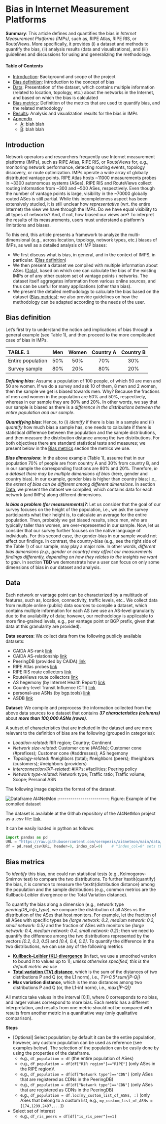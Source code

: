 # Bias in Internet Measurement Platforms

**Summary**: This article defines and quantifies the bias in _Internet Measurement Platforms (IMPs)_, such as, RIPE Atlas, RIPE RIS, or RouteViews. More specifically, it provides (i) a dataset and methods to quantify the bias, (ii) analysis results (data and visualizations), and (iii) guidelines and discussions for using and generalizing the methodology.



#### Table of Contents  

- [Introduction](#introduction): Background and scope of the project 
- [Bias definition](#bias-definition): Introduction to the concept of bias
- [Data](#data): Presentation of the dataset, which contains multiple information (related to location, topology, etc.) about the networks in the Internet, and based on which the bias is calculated
- [Bias metrics](#bias-metrics): Definition of the metrics that are used to quantify bias, and the related methodology  
- [Results](#results): Analysis and visualization results for the bias in IMPs
- [Appendix](#appendix)
    - [A](#a): blah blah
    - [B](#b): blah blah



## Introduction

Network operators and researchers frequently use Internet measurement platforms (IMPs), such as RIPE Atlas, RIPE RIS, or RouteViews for, e.g., monitoring network performance, detecting routing events, topology discovery, or route optimization. IMPs operate a wide array of globally distributed vantage points. RIPE Atlas hosts ~11000 measurements probes in ~3300 autonomous systems (ASes), RIPE RIS and RouteViews collect routing information from ~300 and ~500 ASes, respectively. Even though the number of vantage points is large, visibility in the ~70000 globally routed ASes is still partial. While this incompleteness aspect has been extensively studied, it is still unclear how _representative_ (wrt. the entire Internet) the view we have through the IMPs. Do we have equal visibility to all types of networks? And, if not, how biased our views are? To interpret the results of its measurements, users must understand a platform's limitations and biases. 

To this end, this article presents a framework to analyze the multi-dimensional (e.g., across location, topology, network types, etc.) biases of IMPs, as well as a detailed analysis of IMP biases:
- We first discuss what is bias, in general, and in the context of IMPS, in particular. ([Bias definition](#bias-definition))
- We then present a dataset we compiled with multiple information about ASes ([Data](#data)), based on which one can calculate the bias of the existing IMPs or of any other custom set of vantage points / networks. The dataset itself aggregates information from various online sources, and thus can be useful for many applications (other than bias).
- We present the detailed methodology to calculate the bias based on the dataset ([Bias metrics](#bias-metrics)); we also provide guidelines on how the methodology can be adapted according to the needs of the user.


## Bias definition

Let’s first try to understand the notion and implications of bias through a general example (see Table 1), and then proceed to the more complicated case of bias in IMPs.

|TABLE. 1|Men | Women | Country A | Country B|
|:---|:---:|:---:|:---:|:---:|
|Entire population|50%|50%|70%|30%|
|Survey sample    |80%|20%|80%|20%|

**_Defining bias_**: Assume a population of 100 people, of which 50 are men and 50 are women. If we do a survey and ask 10 of them, 8 men and 2 women, then the sample we get is biased towards men. Why? Because the fractions of men and women in the population are 50% and 50%, respectively, whereas in our sample they are 80% and 20%. In other words, we say that our sample is biased as there is a _difference in the distributions between the entire population and our sample_. 


**_Quantifying bias_**: Hence, to (i) _identify_ if there is bias in a sample and (ii) _quantify_ how much bias a sample has, one needs to calculate if there is statistical difference between the population and the sample distributions, and then measure the distribution distance among the two distributions. For both objectives there are standard statistical tests and measures; we present below in the [Bias metrics](#bias-metrics) section the metrics we use.


**_Bias dimensions_**: In the above example (Table 1), assume that in our population 70% of people are from country A and 30% from country B, and in our sample the corresponding fractions are 80% and 20%. Therefore, _in a dataset there may be multiple dimensions of bias_ (here, gender and country bias). In our example, gender bias is higher than country bias; i.e., _the extent of bias can be different among different dimensions_. In section [Data](#data), we present the dataset we compiled, which contains data for each network (and IMPs) along different dimensions.


**_Is bias a problem (for measurements)?_**: Let us consider that the goal of our survey focuses on the height of the population, i.e., we ask the survey participants what their height is, to calculate an average for the entire population. Then, probably we get biased results, since men, who are typically taller than women, are over-represented in our sample. Now, let us consider that our survey further focuses on the native language of individuals. For this second case, the gender-bias in our sample would not affect our findings. In contrast, the country-bias (e.g., see the right side of the Table 1) of our sample, may play a major role. In other words, _different bias dimensions (e.g., gender or country) may affect our measurements findings differently, depending on how they relates to the insights we want to gain_. In section **TBD** we demonstrate how a user can focus on only some dimensions of bias in our dataset and analysis. 


## Data

Each network or vantage point can be characterized by a multitude of features, such as, location, connectivity, traffic levels, etc.. We collect data from multiple online (public) data sources to compile a dataset, which contains multiple information for each AS (we use an AS-level granularity due to the availability of data; however, our methodology is applicable to more fine-grained levels, e.g., per vantage point or BGP prefix, given that data at this granularity are provided).

**Data sources**: We collect data from the following publicly available datasets:
- CAIDA AS-rank [link](https://asrank.caida.org/)
- CAIDA AS-relationship [link](https://publicdata.caida.org/datasets/as-relationships/) 
- PeeringDB (provided by CAIDA) [link](https://publicdata.caida.org/datasets/peeringdb/)
- RIPE Atlas probes [link](https://atlas.ripe.net/api/v2/probes)
- RIPE RIS route collectors [link](https://stat.ripe.net/data/ris-peers/data.json)
- RouteViews route collectors [link](http://www.routeviews.org/peers/peering-status.html)
- AS hegemony (by Internet Health Report) [link](https://ihr.iijlab.net/ihr/hegemony/)
- Country-level Transit Influence (CTI) [link](https://github.com/CAIDA/mapkit-cti-code)
- personal-use ASNs (by bgp.tools) [link](https://bgp.tools/tags/perso.txt)
- ASDB [link](https://asdb.stanford.edu)

**Dataset**: We compile and preprocess the information collected from the above data sources to a dataset that contains _**37 characteristics (columns)**_ about _**more than 100,000 ASNs (rows)**_. 

A subset of characteristics that are included in the dataset and are more relevant to the definition of bias are the following (grouped in categories):
- _Location-related_: RIR region; Country; Continent
- _Network size-related_: Customer cone (\#ASNs); Customer cone (\#prefixes); Customer cone (\#addresses); AS hegemony
- _Topology-related_: \#neighbors (total); \#neighbors (peers); \#neighbors (customers); \#neighbors (providers)
- _Interconnection/IXP-related_: \#IXPs; \#facilities; Peering policy
- _Network type-related_: Network type; Traffic ratio; Traffic volume; Scope; Personal ASN


The following image depicts the format of the dataset.


![Dataframe AI4NetMon](./figures/fig_ai4netmon_dataframe_example.png?raw=true)
:-------------------------:
Figure: Example of the compiled dataset

The dataset is available at the Github repository of the AI4NetMon project as a .csv file: [link](https://github.com/sermpezis/ai4netmon/tree/main/data/aggregate_data). 

It can be easily loaded in python as follows:
```python
import pandas as pd
URL = "https://raw.githubusercontent.com/sermpezis/ai4netmon/main/data/aggregate_data/asn_aggregate_data.csv"
df = pd.read_csv(URL, header=0, index_col=0)    # "index_col=0" sets the ASN as the index of the dataframe
```

## Bias metrics


To _identify_ this bias, one could run statistical tests (e.g.,  Kolmogorov-Smirnov test) to compare the two distributions. To further \textit{quantify} the bias, it is common to measure the \textit{distribution distance} among the population and the sample distributions (e.g., common metrics are the Kullback-Leibler divergence or the Total Variation distance). 




To quantify the bias along a dimension (e.g., network type _peeringDB_info_type_), we compare the distribution of all ASes vs the distribution of the ASes that host monitors. For example, let the fraction of all ASes with specific types be _{large network: 0.2, medium network: 0.3, small network: 0.5}_ and the fraction of ASes with monitors be _{large network: 0.4, medium network: 0.4, small network: 0.2}_; then we need to quantify the difference among the two distributions represented by the vectors _[0.2, 0.3, 0.5]_ and _[0.4, 0.4, 0.2]_. To quantify the difference in the two distributions, we can use any of the following metrics 
- [**Kullback–Leibler (KL) divergence**]( https://en.wikipedia.org/wiki/Kullback%E2%80%93Leibler_divergence ) (in fact, we use a smoothed version to bound it to values up to 1); _unless otherwise specified, this is the default metric we use_
- [**Total variation (TV) distance**]( https://en.wikipedia.org/wiki/Total_variation_distance_of_probability_measures ), which is the sum of the distances of two distributions P and Q (or, the L1 norm), i.e., _TV=0.5*sum{|P-Q|}_
- **Max variation distance**, which is the max distances among two distributions P and Q (or, the L1-inf norm), i.e., _max{|P-Q|}_

All metrics take values in the interval [0,1], where 0 corresponds to no bias, and larger values correspond to more bias. Each metric has a different interpretation, and results from one metric should not be compared with results from another metric in a quantitative way (only qualitative comparison).


**Steps**
- [Optional] Select population; by default it can be the entire population, however, any custom population can be used as reference (see examples below). The selection of the population can be easily done by using the properties of the dataframe.
    - e.g., `df_population = df` (the entire population of ASes)
    - e.g., `df_population = df[df["RIR region"]=="RIPE"]` (only ASes in the RIPE region)\
    - e.g., `df_population = df[df["Network type"]=="CDN"]` (only ASes that are registered as CDNs in the PeeringDB)
    - e.g., `df_population = df[df["Network type"]=="CDN"]` (only ASes that are registered as CDNs in the PeeringDB)
    - e.g., `df_population = df.loc[my_custom_list_of_ASNs, :]` (only ASes that belong to a custom list, e.g., `my_custom_list_of_ASNs = [174,1299,2497,...]`)
- Select set of interest
    - e.g., `df_ris_peers = df[df["is_ris_peer"]==1]`
